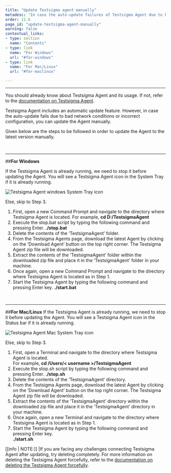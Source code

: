 ```yaml
---
title: "Update Testsigma agent manually"
metadesc: "In case the auto-update failures of Testsigma Agent due to bad network conditions or incorrect configuration, you can update the Agent manually."
order: 11.6
page_id: "update-testsigma-agent-manually"
warning: false
contextual_links:
- type: section
  name: "Contents"
- type: link
  name: "For Windows"
  url: "#for-windows"
- type: link
  name: "For Mac/Linux"
  url: "#for-maclinux"

---
```


---
You should already know about Testsigma Agent and its usage. If not, refer to the [documentation on Testsigma Agent](https://testsigma.com/docs/agent/overview/).

Testsigma Agent includes an automatic update feature. However, in case the auto-update fails due to bad network conditions or incorrect configuration, you can update the Agent manually.

Given below are the steps to be followed in order to update the Agent to the latest version manually.

<br>


---
##**For Windows**

If the Testsigma Agent is already running, we need to stop it before updating the Agent. You will see a Testsigma Agent icon in the System Tray if it is already running. 

![Testsigma Agent windows System Tray icon](https://docs.testsigma.com/images/update-agent-manually/ts-agent-windows-tray-icon.png)

Else, skip to Step 3.

1. First, open a new Command Prompt and navigate to the directory where Testsigma Agent is located.
   For example, **cd D:/TestsigmaAgent**
2. Execute the stop.bat script by typing the following command and pressing Enter.
**./stop.bat**
3. Delete the contents of the ‘TestsigmaAgent’ folder.
4. From the Testsigma Agents page, download the latest Agent by clicking on the ‘Download Agent’ button on the top right corner. The Testsigma Agent zip file will be downloaded.
5. Extract the contents of the ‘TestsigmaAgent’ folder within the downloaded zip file and place it in the ‘TestsigmaAgent’ folder in your machine.
6. Once again, open a new Command Prompt and navigate to the directory where Testsigma Agent is located as in Step 1.
7. Start the Testsigma Agent by typing the following command and pressing Enter key.
**./start.bat**

<br>


---
##**For Mac/Linux**
If the Testsigma Agent is already running, we need to stop it before updating the Agent. You will  see a Testsigma Agent icon in the Status bar if it is already running. 

![Testsigma Agent Mac System Tray icon](https://docs.testsigma.com/images/update-agent-manually/ts-agent-mac-tray-icon.png)

Else, skip to Step 3.<br>
1. First, open a Terminal and navigate to the directory where Testsigma Agent is located.<br>
For example, **cd /Users/< username >/TestsigmaAgent**
2. Execute the stop.sh script by typing the following command and pressing Enter.
**./stop.sh**
3. Delete the contents of the ‘TestsigmaAgent’ directory.
4. From the Testsigma Agents page, download the latest Agent by clicking on the ‘Download Agent’ button on the top right corner. The Testsigma Agent zip file will be downloaded.
5. Extract the contents of the ‘TestsigmaAgent’ directory within the downloaded zip file and place it in the ‘TestsigmaAgent’ directory in your machine.
6. Once again, open a new Terminal and navigate to the directory where Testsigma Agent is located as in Step 1.
7. Start the Testsigma Agent by typing the following command and pressing Enter key.<br>
**./start.sh**

[[info | NOTE:]]
|If you are facing any challenges connecting Testsigma Agent after updating, try deleting completely. For more information on deleting the Testsigma Agent forcefully, refer to the [documentation on deleting the Testsigma Agent forcefully](https://testsigma.com/docs/agent/force-delete/).








